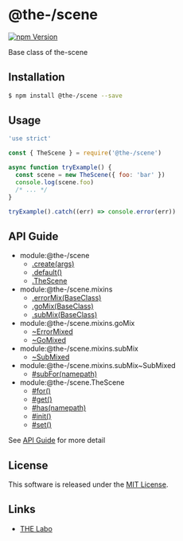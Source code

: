 @the-/scene
==========

<!---
This file is generated by the-tmpl. Do not update manually.
--->

<!-- Badge Start -->
<a name="badges"></a>

[![npm Version][bd_npm_shield_url]][bd_npm_url]

[bd_repo_url]: https://github.com/the-labo/the
[bd_travis_url]: http://travis-ci.org/the-labo/the
[bd_travis_shield_url]: http://img.shields.io/travis/the-labo/the.svg?style=flat
[bd_travis_com_url]: http://travis-ci.com/the-labo/the
[bd_travis_com_shield_url]: https://api.travis-ci.com/the-labo/the.svg?token=
[bd_license_url]: https://github.com/the-labo/the/blob/master/LICENSE
[bd_npm_url]: http://www.npmjs.org/package/@the-/scene
[bd_npm_shield_url]: http://img.shields.io/npm/v/@the-/scene.svg?style=flat
[bd_standard_url]: http://standardjs.com/
[bd_standard_shield_url]: https://img.shields.io/badge/code%20style-standard-brightgreen.svg

<!-- Badge End -->


<!-- Description Start -->
<a name="description"></a>

Base class of the-scene

<!-- Description End -->


<!-- Overview Start -->
<a name="overview"></a>




<!-- Overview End -->


<!-- Sections Start -->
<a name="sections"></a>

<!-- Section from "doc/readme/01.Installation.md.hbs" Start -->

<a name="section-doc-readme-01-installation-md"></a>

Installation
-----

```bash
$ npm install @the-/scene --save
```


<!-- Section from "doc/readme/01.Installation.md.hbs" End -->

<!-- Section from "doc/readme/02.Usage.md.hbs" Start -->

<a name="section-doc-readme-02-usage-md"></a>

Usage
---------

```javascript
'use strict'

const { TheScene } = require('@the-/scene')

async function tryExample() {
  const scene = new TheScene({ foo: 'bar' })
  console.log(scene.foo)
  /* ... */
}

tryExample().catch((err) => console.error(err))

```


<!-- Section from "doc/readme/02.Usage.md.hbs" End -->


<!-- Sections Start -->

<a name="api"></a>

## API Guide


- module:@the-/scene
  - [.create(args)](./doc/api/api.md#module_@the-/scene.create)
  - [.default()](./doc/api/api.md#module_@the-/scene.default)
  - [.TheScene](./doc/api/api.md#module_@the-/scene.TheScene)
- module:@the-/scene.mixins
  - [.errorMix(BaseClass)](./doc/api/api.md#module_@the-/scene.mixins.errorMix)
  - [.goMix(BaseClass)](./doc/api/api.md#module_@the-/scene.mixins.goMix)
  - [.subMix(BaseClass)](./doc/api/api.md#module_@the-/scene.mixins.subMix)
- module:@the-/scene.mixins.goMix
  - [~ErrorMixed](./doc/api/api.md#module_@the-/scene.mixins.goMix~ErrorMixed)
  - [~GoMixed](./doc/api/api.md#module_@the-/scene.mixins.goMix~GoMixed)
- module:@the-/scene.mixins.subMix
  - [~SubMixed](./doc/api/api.md#module_@the-/scene.mixins.subMix~SubMixed)
- module:@the-/scene.mixins.subMix~SubMixed
  - [#subFor(namepath)](./doc/api/api.md#module_@the-/scene.mixins.subMix~SubMixed#subFor)
- module:@the-/scene.TheScene
  - [#for()](./doc/api/api.md#module_@the-/scene.TheScene#for)
  - [#get()](./doc/api/api.md#module_@the-/scene.TheScene#get)
  - [#has(namepath)](./doc/api/api.md#module_@the-/scene.TheScene#has)
  - [#init()](./doc/api/api.md#module_@the-/scene.TheScene#init)
  - [#set()](./doc/api/api.md#module_@the-/scene.TheScene#set)

See [API Guide](./doc/api/api.md) for more detail


<!-- LICENSE Start -->
<a name="license"></a>

License
-------
This software is released under the [MIT License](https://github.com/the-labo/the/blob/master/LICENSE).

<!-- LICENSE End -->


<!-- Links Start -->
<a name="links"></a>

Links
------

+ [THE Labo][the_labo_url]

[the_labo_url]: https://github.com/the-labo

<!-- Links End -->
